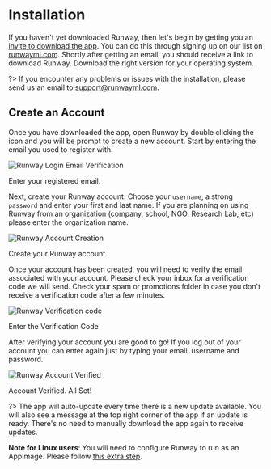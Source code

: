 # Installation

If you haven't yet downloaded Runway, then let's begin by getting you an [invite to download the app](https://runwayml.com/). You can do this through signing up on our list on [runwayml.com](https://runwayml.com/). Shortly after getting an email, you should receive a link to download Runway. Download the right version for your operating system.

?> If you encounter any problems or issues with the installation, please send us an email to [support@runwayml.com](mailto:support@runwayml.com).

## Create an Account

Once you have downloaded the app, open Runway by double clicking the icon and you will be prompt to create a new account. Start by entering the email you used to register with.

<div class="Img-Small">
  <img src="assets/images/installation/login_01.png" alt="Runway Login Email Verification" >
  <p>Enter your registered email.</p>
</div>

Next, create your Runway account. Choose your `username`, a strong `password` and enter your first and last name. If you are planning on using Runway from an organization (company, school, NGO, Research Lab, etc) please enter the organization name.

<div class="Img-Small">
  <img src="assets/images/installation/login_02.png" alt="Runway Account Creation" >
  <p>Create your Runway account.</p>
</div>

Once your account has been created, you will need to verify the email associated with your account. Please check your inbox for a verification code we will send. Check your spam or promotions folder in case you don't receive a verification code after a few minutes.

<div class="Img-Small">
  <img src="assets/images/installation/login_04.png" alt="Runway Verification code" >
  <p>Enter the Verification Code</p>
</div>

After verifying your account you are good to go! If you log out of your account you can enter again just by typing your email, username and password.

<div class="Img-Small">
  <img src="assets/images/installation/login_06.png" alt="Runway Account Verified" >
  <p>Account Verified. All Set!</p>
</div>

?> The app will auto-update every time there is a new update available. You will also see a message at the top right corner of the app if an update is ready. There's no need to manually download the app again to receive updates.

<p class='note'><b>Note for Linux users</b>: You will need to configure Runway to run as an AppImage. Please follow <a href="https://discourse.appimage.org/t/how-to-run-an-appimage/80">this extra step</a>.</p>

